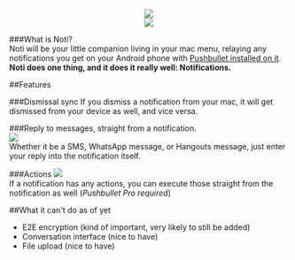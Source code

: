 <div align="center">
<img src="https://raw.githubusercontent.com/jariz/Noti/master/Noti/Assets.xcassets/AppIcon.appiconset/256.png">
<br><img src="https://jari.lol/0suH6tw4vE.svg">
</div>

###What is Noti?  
Noti will be your little companion living in your mac menu, relaying any notifications you get on your Android phone with [Pushbullet installed on it](https://pushbullet.com).  
**Noti does one thing, and it does it really well: Notifications.**

##Features

###Dismissal sync
If you dismiss a notification from your mac, it will get dismissed from your device as well, and vice versa.

###Reply to messages, straight from a notification.  
![](https://cloud.githubusercontent.com/assets/1415847/16587198/c4e9cff6-42c9-11e6-9427-cb80a0bc64a3.png)  
Whether it be a SMS, WhatsApp message, or Hangouts message, just enter your reply into the notification itself.

###Actions
![](https://cloud.githubusercontent.com/assets/1415847/16587032/01fd1976-42c9-11e6-8bcf-c4e8e7c8763c.png)  
If a notification has any actions, you can execute those straight from the notification as well (_Pushbullet Pro required_)

##What it can't do as of yet

- E2E encryption (kind of important, very likely to still be added)
- Conversation interface (nice to have)
- File upload (nice to have)
